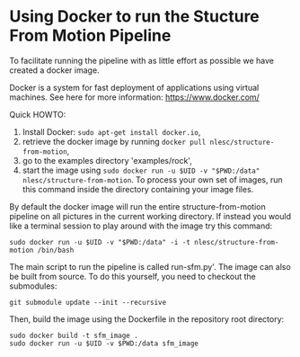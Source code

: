 Using Docker to run the Stucture From Motion Pipeline
=====================================================

To facilitate running the pipeline with as little effort as possible we have created a docker image.

Docker is a system for fast deployment of applications using virtual machines. See here for more information: https://www.docker.com/



Quick HOWTO:

1. Install Docker: ```sudo apt-get install docker.io```,
1. retrieve the docker image by running ```docker pull nlesc/structure-from-motion```,
1. go to the examples directory 'examples/rock',
1. start the image using ```sudo docker run -u $UID -v "$PWD:/data" nlesc/structure-from-motion```. To process your own set of images, run this command inside the directory containing your image files.

By default the docker image will run the entire structure-from-motion pipeline on all pictures in the current working directory. If instead you would like a terminal session to play around with the image try this command:
````
sudo docker run -u $UID -v "$PWD:/data" -i -t nlesc/structure-from-motion /bin/bash
````
The main script to run the pipeline is called run-sfm.py'.
The image can also be built from source. To do this yourself, you need to checkout the submodules:
````
git submodule update --init --recursive
````
Then, build the image using the Dockerfile in the repository root directory:
````
sudo docker build -t sfm_image .
sudo docker run -u $UID -v $PWD:/data sfm_image
````
